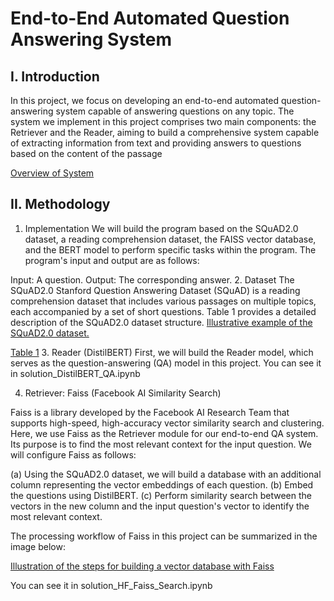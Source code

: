 # End-to-End Automated Question Answering System

## I. Introduction
In this project, we focus on developing an end-to-end automated question-answering system capable of answering questions on any topic. The system we implement in this project comprises two main components: the Retriever and the Reader, aiming to build a comprehensive system capable of extracting information from text and providing answers to questions based on the content of the passage

[Overview of System](./image/2.png)

## II. Methodology
1. Implementation
We will build the program based on the SQuAD2.0 dataset, a reading comprehension dataset, the FAISS vector database, and the BERT model to perform specific tasks within the program. The program's input and output are as follows:

Input: A question.
Output: The corresponding answer.
2. Dataset
The SQuAD2.0 Stanford Question Answering Dataset (SQuAD) is a reading comprehension dataset that includes various passages on multiple topics, each accompanied by a set of short questions. Table 1 provides a detailed description of the SQuAD2.0 dataset structure.
[Illustrative example of the SQuAD2.0 dataset.](./image/3.png)

[Table 1](./image/4.png)
3. Reader (DistilBERT)
First, we will build the Reader model, which serves as the question-answering (QA) model in this project. 
You can see it in solution_DistilBERT_QA.ipynb

4. Retriever: Faiss (Facebook AI Similarity Search)

Faiss is a library developed by the Facebook AI Research Team that supports high-speed, high-accuracy vector similarity search and clustering. Here, we use Faiss as the Retriever module for our end-to-end QA system. Its purpose is to find the most relevant context for the input question. We will configure Faiss as follows:

(a) Using the SQuAD2.0 dataset, we will build a database with an additional column representing the vector embeddings of each question.
(b) Embed the questions using DistilBERT.
(c) Perform similarity search between the vectors in the new column and the input question's vector to identify the most relevant context.

The processing workflow of Faiss in this project can be summarized in the image below:

[Illustration of the steps for building a vector database with Faiss](./image/5.png)

You can see it in solution_HF_Faiss_Search.ipynb